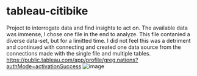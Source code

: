 # tableau-citibike

Project to interrogate data and find insights to act on. 
The available data was immense, I chose one file in the end to analyze. 
This file contanied a diverse data-set, but for a limitted time.
I did not feel this was a detriment and continued with connecting and 
created one data source from the connections made with the single file and
multiple tables. 
https://public.tableau.com/app/profile/greg.nations?authMode=activationSuccess
![image](https://user-images.githubusercontent.com/80292608/135727757-7bf4c93a-6d86-4d6d-a644-3be91e8030cd.png)
